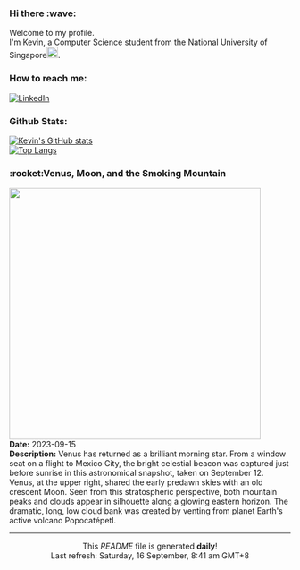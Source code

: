 <h3>Hi there :wave:</h3>

Welcome to my profile.   
I'm Kevin, a Computer Science student from the National University of Singapore<img src="https://img.icons8.com/color/96/000000/singapore-circular.png" width="20px"/>.</p>

<h3>How to reach me: </h3>
<a href="https://www.linkedin.com/in/kevin-foong/"><img alt="LinkedIn" src="https://img.shields.io/badge/linkedin-%230077B5.svg?&style=for-the-badge&logo=linkedin&logoColor=white" /></a> 

<h3>Github Stats: </h3> 

[![Kevin's GitHub stats](https://github-readme-stats.vercel.app/api?username=kevin9foong&theme=tokyonight)](https://github.com/anuraghazra/github-readme-stats) <br/>
[![Top Langs](https://github-readme-stats.vercel.app/api/top-langs/?username=kevin9foong&layout=compact&theme=tokyonight)](https://github.com/anuraghazra/github-readme-stats)

<h3>:rocket:Venus, Moon, and the Smoking Mountain</h3> 
<img width="450" src="https:&#x2F;&#x2F;apod.nasa.gov&#x2F;apod&#x2F;image&#x2F;2309&#x2F;IMG_3603.jpg" /><br/>
<b>Date:</b> 2023-09-15<br/>
<b>Description:</b> Venus has returned as a brilliant morning star. From a window seat on a flight to Mexico City, the bright celestial beacon was captured just before sunrise in this astronomical snapshot, taken on September 12. Venus, at the upper right, shared the early predawn skies with an old crescent Moon. Seen from this stratospheric perspective, both mountain peaks and clouds appear in silhouette along a glowing eastern horizon. The dramatic, long, low cloud bank was created by venting from planet Earth&#39;s active volcano Popocatépetl.<br/>

------------
<p align="center">This <i>README</i> file is generated <b>daily</b>!</br>
Last refresh: Saturday, 16 September, 8:41 am GMT+8<br />